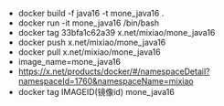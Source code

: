 + docker build -f java16 -t mone_java16 .
+ docker run -it mone_java16 /bin/bash
+ docker tag 33bfa1c62a39 x.net/mixiao/mone_java16
+ docker push x.net/mixiao/mone_java16
+ docker pull x.net/mixiao/mone_java16
+ image_name=mone_java16
+ https://x.net/products/docker/#/namespaceDetail?namespaceId=1760&namespaceName=mixiao 
+ docker tag IMAGEID(镜像id) mone_java16